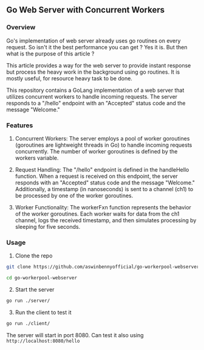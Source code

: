 ## Go Web Server with Concurrent Workers

### Overview
Go's implementation of web server already uses go routines on every request. So isn't it the best performance you can get ? Yes it is. But then what is the purpose of this article ?

This article provides a way for the web server to provide instant response but process the heavy work in the background using go routines. It is mostly useful, for resource heavy task to be done.

This repository contains a GoLang implementation of a web server that utilizes concurrent workers to handle incoming requests. The server responds to a "/hello" endpoint with an "Accepted" status code and the message "Welcome."

### Features

1. Concurrent Workers: The server employs a pool of worker goroutines (goroutines are lightweight threads in Go) to handle incoming requests concurrently. The number of worker goroutines is defined by the workers variable.

2. Request Handling: The "/hello" endpoint is defined in the handleHello function. When a request is received on this endpoint, the server responds with an "Accepted" status code and the message "Welcome." Additionally, a timestamp (in nanoseconds) is sent to a channel (ch1) to be processed by one of the worker goroutines.

3. Worker Functionality: The workerFxn function represents the behavior of the worker goroutines. Each worker waits for data from the ch1 channel, logs the received timestamp, and then simulates processing by sleeping for five seconds.


### Usage

1. Clone the repo 
```bash
git clone https://github.com/aswinbennyofficial/go-workerpool-webserver.git

```
```bash
cd go-workerpool-webserver
```

2. Start the server 
```bash
go run ./server/
```

3. Run the client to test it
```bash
go run ./client/
```
The server will start in port 8080. Can test it also using `http://localhost:8080/hello`
